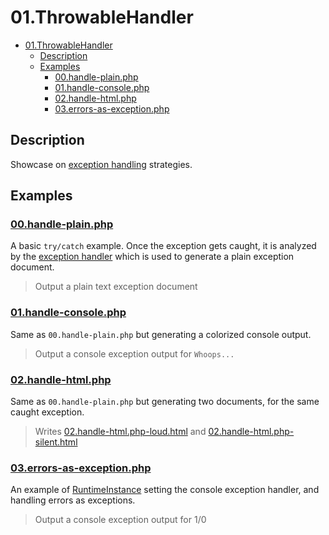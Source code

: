 # 01.ThrowableHandler

- [01.ThrowableHandler](#01throwablehandler)
  - [Description](#description)
  - [Examples](#examples)
    - [00.handle-plain.php](#00handle-plainphp)
    - [01.handle-console.php](#01handle-consolephp)
    - [02.handle-html.php](#02handle-htmlphp)
    - [03.errors-as-exception.php](#03errors-as-exceptionphp)

## Description

Showcase on [exception handling](https://www.php.net/manual/en/language.exceptions.php) strategies.

## Examples

### [00.handle-plain.php](00.handle-plain.php)

A basic `try/catch` example. Once the exception gets caught, it is analyzed by the [exception handler]() which is used to generate a plain exception document.

> Output a plain text exception document

### [01.handle-console.php](01.handle-console.php)

Same as `00.handle-plain.php` but generating a colorized console output.

> Output a console exception output for `Whoops...`

### [02.handle-html.php](02.handle-html.php)

Same as `00.handle-plain.php` but generating two documents, for the same caught exception.

> Writes [02.handle-html.php-loud.html](02.handle-html.php-loud.html) and [02.handle-html.php-silent.html](02.handle-html.php-silent.html)

### [03.errors-as-exception.php](03.errors-as-exception.php)

An example of [RuntimeInstance]() setting the console exception handler, and handling errors as exceptions.

> Output a console exception output for 1/0